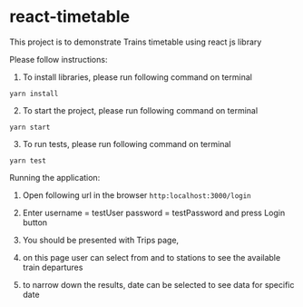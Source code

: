 # react-timetable

This project is to demonstrate Trains timetable using react js library

Please follow instructions:

1. To install libraries, please run following command on terminal

`yarn install`


2. To start the project, please run following command on terminal

`yarn start`

3. To run tests, please run following command on terminal

`yarn test`


Running the application:

1. Open following url in the browser `http:localhost:3000/login` 

2. Enter username = testUser password = testPassword and press Login button

3. You should be presented with Trips page, 

4. on this page user can select from and to stations to see the available train departures

5. to narrow down the results, date can be selected to see data for specific date
